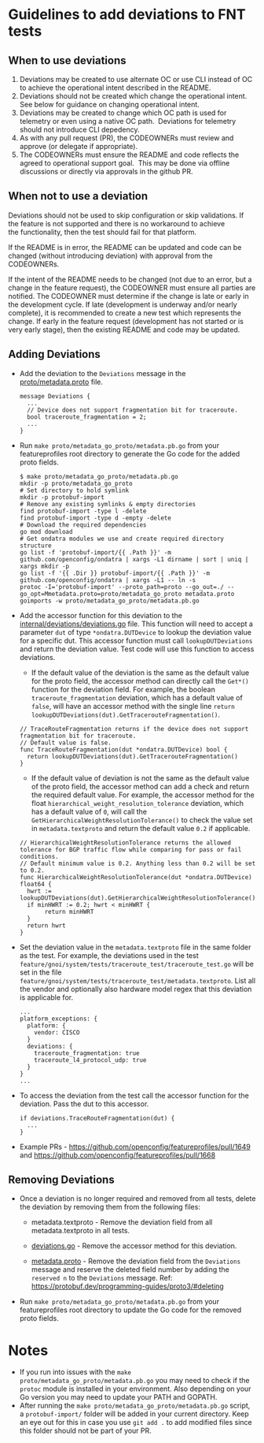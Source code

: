 # Guidelines to add deviations to FNT tests

## When to use deviations

1. Deviations may be created to use alternate OC or use CLI instead of OC to achieve the operational intent described in the README.
2. Deviations should not be created which change the operational intent.  See below for guidance on changing operational intent.
3. Deviations may be created to change which OC path is used for telemetry or even using a native OC path.  Deviations for telemetry should not introduce CLI depedency.
4. As with any pull request (PR), the CODEOWNERs must review and approve (or delegate if appropriate).
5. The CODEOWNERs must ensure the README and code reflects the agreed to operational support goal.  This may be done via offline discussions or directly via approvals in the github PR.

## When not to use a deviation

Deviations should not be used to skip configuration or skip validations.  If the feature is not supported and there is no workaround to achieve the functionality, then the test should fail for that platform.

If the README is in error, the README can be updated and code can be changed (without introducing deviation) with approval from the CODEOWNERs.

If the intent of the README needs to be changed (not due to an error, but a change in the feature request), the CODEOWNER must ensure all parties are notified.  The CODEOWNER must determine if the change is late or early in the development cycle.  If late (development is underway and/or nearly complete), it is recommended to create a new test which represents the change.  If early in the feature request (development has not started or is very early stage), then the existing README and code may be updated.

## Adding Deviations

* Add the deviation to the `Deviations` message in the [proto/metadata.proto](https://github.com/openconfig/featureprofiles/blob/main/proto/metadata.proto) file.

  ```
  message Deviations {
    ...
    // Device does not support fragmentation bit for traceroute.
    bool traceroute_fragmentation = 2;
    ...
  }
  ```

* Run `make proto/metadata_go_proto/metadata.pb.go` from your featureprofiles root directory to generate the Go code for the added proto fields.

  ```
  $ make proto/metadata_go_proto/metadata.pb.go
  mkdir -p proto/metadata_go_proto
  # Set directory to hold symlink
  mkdir -p protobuf-import
  # Remove any existing symlinks & empty directories
  find protobuf-import -type l -delete
  find protobuf-import -type d -empty -delete
  # Download the required dependencies
  go mod download
  # Get ondatra modules we use and create required directory structure
  go list -f 'protobuf-import/{{ .Path }}' -m github.com/openconfig/ondatra | xargs -L1 dirname | sort | uniq | xargs mkdir -p
  go list -f '{{ .Dir }} protobuf-import/{{ .Path }}' -m github.com/openconfig/ondatra | xargs -L1 -- ln -s
  protoc -I='protobuf-import' --proto_path=proto --go_out=./ --go_opt=Mmetadata.proto=proto/metadata_go_proto metadata.proto
  goimports -w proto/metadata_go_proto/metadata.pb.go
  ```

* Add the accessor function for this deviation to the [internal/deviations/deviations.go](https://github.com/openconfig/featureprofiles/blob/main/internal/deviations/deviations.go) file. This function will need to accept a parameter `dut` of type `*ondatra.DUTDevice` to lookup the deviation value for a specific dut. This accessor function must call `lookupDUTDeviations` and return the deviation value. Test code will use this function to access deviations.
  * If the default value of the deviation is the same as the default value for the proto field, the accessor method can directly call the `Get*()` function for the deviation field. For example, the boolean `traceroute_fragmentation` deviation, which has a default value of `false`, will have an accessor method with the single line `return lookupDUTDeviations(dut).GetTracerouteFragmentation()`.

   ```
   // TraceRouteFragmentation returns if the device does not support fragmentation bit for traceroute.
   // Default value is false.
   func TraceRouteFragmentation(dut *ondatra.DUTDevice) bool {
     return lookupDUTDeviations(dut).GetTracerouteFragmentation()
   }
   ```

  * If the default value of deviation is not the same as the default value of the proto field, the accessor method can add a check and return the required default value. For example, the accessor method for the float `hierarchical_weight_resolution_tolerance` deviation, which has a default value of `0`, will call the `GetHierarchicalWeightResolutionTolerance()` to check the value set in `metadata.textproto` and return the default value `0.2` if applicable.

   ```
   // HierarchicalWeightResolutionTolerance returns the allowed tolerance for BGP traffic flow while comparing for pass or fail conditions.
   // Default minimum value is 0.2. Anything less than 0.2 will be set to 0.2.
   func HierarchicalWeightResolutionTolerance(dut *ondatra.DUTDevice) float64 {
     hwrt := lookupDUTDeviations(dut).GetHierarchicalWeightResolutionTolerance()
     if minHWRT := 0.2; hwrt < minHWRT {
          return minHWRT
     }
     return hwrt
   }
   ```

* Set the deviation value in the `metadata.textproto` file in the same folder as the test. For example, the deviations used in the test `feature/gnoi/system/tests/traceroute_test/traceroute_test.go` will be set in the file `feature/gnoi/system/tests/traceroute_test/metadata.textproto`. List all the vendor and optionally also hardware model regex that this deviation is applicable for.

  ```
  ...
  platform_exceptions: {
    platform: {
      vendor: CISCO
    }
    deviations: {
      traceroute_fragmentation: true
      traceroute_l4_protocol_udp: true
    }
  }
  ...
  ```

* To access the deviation from the test call the accessor function for the deviation. Pass the dut to this accessor.

  ```
  if deviations.TraceRouteFragmentation(dut) {
    ...
  }
  ```

* Example PRs - <https://github.com/openconfig/featureprofiles/pull/1649> and
  <https://github.com/openconfig/featureprofiles/pull/1668>

## Removing Deviations

* Once a deviation is no longer required and removed from all tests, delete the deviation by removing them from the following files:

  * metadata.textproto - Remove the deviation field from all metadata.textproto in all tests.

  * [deviations.go](https://github.com/openconfig/featureprofiles/blob/main/internal/deviations/deviations.go) - Remove the accessor method for this deviation.

  * [metadata.proto](https://github.com/openconfig/featureprofiles/blob/main/proto/metadata.proto) - Remove the deviation field from the `Deviations` message and reserve the deleted field number by adding the `reserved n` to the `Deviations` message.
Ref: <https://protobuf.dev/programming-guides/proto3/#deleting>

* Run `make proto/metadata_go_proto/metadata.pb.go` from your featureprofiles root directory to update the Go code for the removed proto fields.

# Notes

* If you run into issues with the `make proto/metadata_go_proto/metadata.pb.go` you may need to check if the `protoc` module is installed in your environment. Also depending on your Go version you may need to update your PATH and GOPATH.
* After running the `make proto/metadata_go_proto/metadata.pb.go` script, a `protobuf-import/` folder will be added in your current directory. Keep an eye out for this in case you use `git add .` to add modified files since this folder should not be part of your PR.
